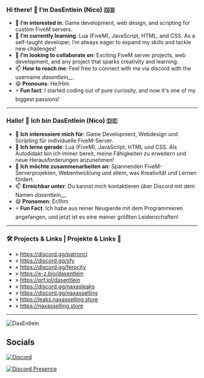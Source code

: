 
### Hi there! 👋 I’m **DasEntlein** (Nico) 🇬🇧

- 👀 **I’m interested in**: Game development, web design, and scripting for custom FiveM servers.
- 🌱 **I’m currently learning**: Lua (FiveM), JavaScript, HTML, and CSS. As a self-taught developer, I’m always eager to expand my skills and tackle new challenges!
- 💞️ **I’m looking to collaborate on**: Exciting FiveM server projects, web development, and any project that sparks creativity and learning.
- 📫 **How to reach me**: Feel free to connect with me via discord with the username *dasentlein__*.
- 😄 **Pronouns**: He/Him
- ⚡ **Fun fact**: I started coding out of pure curiosity, and now it's one of my biggest passions!

---

### Hallo! 👋 Ich bin **DasEntlein** (Nico) 🇩🇪

- 👀 **Ich interessiere mich für**: Game Development, Webdesign und Scripting für individuelle FiveM-Server.
- 🌱 **Ich lerne gerade**: Lua (FiveM), JavaScript, HTML und CSS. Als Autodidakt bin ich immer bereit, meine Fähigkeiten zu erweitern und neue Herausforderungen anzunehmen!
- 💞️ **Ich möchte zusammenarbeiten an**: Spannenden FiveM-Serverprojekten, Webentwicklung und allem, was Kreativität und Lernen fördert.
- 📫 **Erreichbar unter**: Du kannst mich kontaktieren über Discord mit dem Namen *dasentlein__*.
- 😄 **Pronomen**: Er/Ihm
- ⚡ **Fun Fact**: Ich habe aus reiner Neugierde mit dem Programmieren angefangen, und jetzt ist es eine meiner größten Leidenschaften!

---

### 🛠️ **Projects & Links** | **Projekte & Links** 🔗
* »  https://discord.gg/patroncl
* »  https://discord.gg/sfy
* »  https://discord.gg/ferocity
* »  https://e-z.bio/dasentlein
* »  https://prf.lol/dasentlein
* »  https://discord.gg/naxasleaks
* »  https://discord.gg/naxasselling
* »  https://leaks.naxasselling.store
* »  https://naxasselling.store
---

<p align="left"> <img src="https://komarev.com/ghpvc/?username=dasentlein01&label=Profile%20views&color=0e75b6&style=flat" alt="DasEntlein" /> </p>

## Socials
[![Discord](https://skillicons.dev/icons?i=discord)](https://discord.com/users/1254476881281941506)

[![Discord Presence](https://lanyard.cnrad.dev/api/1254476881281941506)](https://discord.com/users/1254476881281941506)
